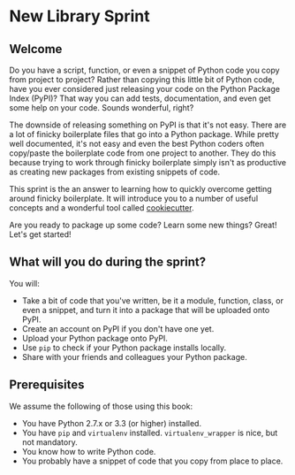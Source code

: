 # New Library Sprint

## Welcome

Do you have a script, function, or even a snippet of Python code you copy from
project to project? Rather than copying this little bit of Python code, have
you ever considered just releasing your code on the Python Package Index
(PyPI)? That way you can add tests, documentation, and even get some help on
your code. Sounds wonderful, right?

The downside of releasing something on PyPI is that it's not easy. There
are a lot of finicky boilerplate files that go into a Python package. While
pretty well documented, it's not easy and even the best Python coders often
copy/paste the boilerplate code from one project to another. They do this
because trying to work through finicky boilerplate simply isn't as productive
as creating new packages from existing snippets of code.

This sprint is the an answer to learning how to quickly overcome getting
around finicky boilerplate. It will introduce you to a number of useful
concepts and a wonderful tool called [cookiecutter](https://github.com/audreyr/cookiecutter).

Are you ready to package up some code? Learn some new things? Great! Let's
get started!

## What will you do during the sprint?

You will:

* Take a bit of code that you've written, be it a module, function,
class, or even a snippet, and turn it into a package that will be uploaded
onto PyPI.
* Create an account on PyPI if you don't have one yet.
* Upload your Python package onto PyPI.
* Use `pip` to check if your Python package installs locally.
* Share with your friends and colleagues your Python package.

## Prerequisites

We assume the following of those using this book:

* You have Python 2.7.x or 3.3 (or higher) installed.
* You have `pip` and `virtualenv` installed. `virtualenv_wrapper` is nice, but not mandatory.
* You know how to write Python code.
* You probably have a snippet of code that you copy from place to place.